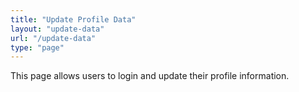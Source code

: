 ```yaml
---
title: "Update Profile Data"
layout: "update-data"
url: "/update-data"
type: "page"
---
```


This page allows users to login and update their profile information.